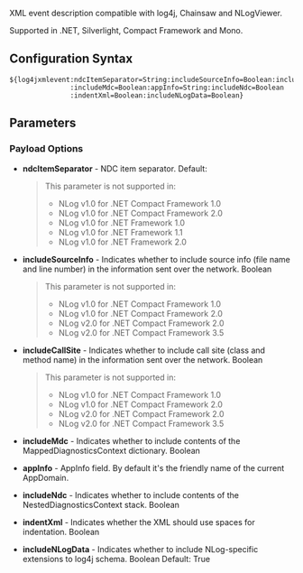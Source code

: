 XML event description compatible with log4j, Chainsaw and NLogViewer. 

Supported in .NET, Silverlight, Compact Framework and Mono.

## Configuration Syntax
```
${log4jxmlevent:ndcItemSeparator=String:includeSourceInfo=Boolean:includeCallSite=Boolean
               :includeMdc=Boolean:appInfo=String:includeNdc=Boolean
               :indentXml=Boolean:includeNLogData=Boolean}
```

## Parameters
### Payload Options
* **ndcItemSeparator** - NDC item separator. Default:

  > This parameter is not supported in:
  > * NLog v1.0 for .NET Compact Framework 1.0
  > * NLog v1.0 for .NET Compact Framework 2.0
  > * NLog v1.0 for .NET Framework 1.0
  > * NLog v1.0 for .NET Framework 1.1
  > * NLog v1.0 for .NET Framework 2.0

* **includeSourceInfo** - Indicates whether to include source info (file name and line number) in the information sent over the network. Boolean

  > This parameter is not supported in:
  > * NLog v1.0 for .NET Compact Framework 1.0
  > * NLog v1.0 for .NET Compact Framework 2.0
  > * NLog v2.0 for .NET Compact Framework 2.0
  > * NLog v2.0 for .NET Compact Framework 3.5

* **includeCallSite** - Indicates whether to include call site (class and method name) in the information sent over the network. Boolean

  > This parameter is not supported in:
  > * NLog v1.0 for .NET Compact Framework 1.0
  > * NLog v1.0 for .NET Compact Framework 2.0
  > * NLog v2.0 for .NET Compact Framework 2.0
  > * NLog v2.0 for .NET Compact Framework 3.5

* **includeMdc** - Indicates whether to include contents of the MappedDiagnosticsContext dictionary. Boolean
* **appInfo** - AppInfo field. By default it's the friendly name of the current AppDomain.
* **includeNdc** - Indicates whether to include contents of the NestedDiagnosticsContext stack. Boolean
* **indentXml** - Indicates whether the XML should use spaces for indentation. Boolean
* **includeNLogData** - Indicates whether to include NLog-specific extensions to log4j schema. Boolean Default: True